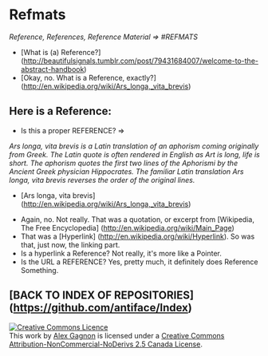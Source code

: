 Refmats
=======

_Reference, References, Reference Material => #REFMATS_

* [What is (a) Reference?] (http://beautifulsignals.tumblr.com/post/79431684007/welcome-to-the-abstract-handbook)
* [Okay, no. What is a Reference, exactly?] (http://en.wikipedia.org/wiki/Ars_longa,_vita_brevis)

## Here is a Reference:

* Is this a proper REFERENCE? =>

_Ars longa, vita brevis is a Latin translation of an aphorism coming originally from Greek. The Latin quote is often rendered in English as Art is long, life is short._
_The aphorism quotes the first two lines of the Aphorismi by the Ancient Greek physician Hippocrates. The familiar Latin translation Ars longa, vita brevis reverses the order of the original lines._
- [Ars longa, vita brevis] (http://en.wikipedia.org/wiki/Ars_longa,_vita_brevis)

* Again, no. Not really. That was a quotation, or excerpt from [Wikipedia, The Free Encyclopedia] (http://en.wikipedia.org/wiki/Main_Page)
* That was a [Hyperlink] (http://en.wikipedia.org/wiki/Hyperlink). So was that, just now, the linking part.
* Is a hyperlink a Reference? Not really, it's more like a Pointer.
* Is the URL a REFERENCE? Yes, pretty much, it definitely does Reference Something.

## [BACK TO INDEX OF REPOSITORIES] (https://github.com/antiface/Index)

<a rel="license" href="http://creativecommons.org/licenses/by-nc-nd/2.5/ca/deed.en_GB"><img alt="Creative Commons Licence" style="border-width:0" src="http://i.creativecommons.org/l/by-nc-nd/2.5/ca/80x15.png" /></a><br />This work by <a xmlns:cc="http://creativecommons.org/ns#" href="http://alexgagnon.com" property="cc:attributionName" rel="cc:attributionURL">Alex Gagnon</a> is licensed under a <a rel="license" href="http://creativecommons.org/licenses/by-nc-nd/2.5/ca/deed.en_GB">Creative Commons Attribution-NonCommercial-NoDerivs 2.5 Canada License</a>.
